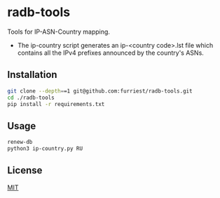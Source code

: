 # radb-tools

Tools for IP-ASN-Country mapping.

- The ip-country script generates an ip-\<country code\>.lst file which contains all the IPv4 prefixes announced by the country's ASNs.
  
## Installation

```bash
git clone --depth==1 git@github.com:furriest/radb-tools.git
cd ./radb-tools
pip install -r requirements.txt
```

## Usage

```bash
renew-db
python3 ip-country.py RU
````

## License
[MIT](https://choosealicense.com/licenses/mit/)
